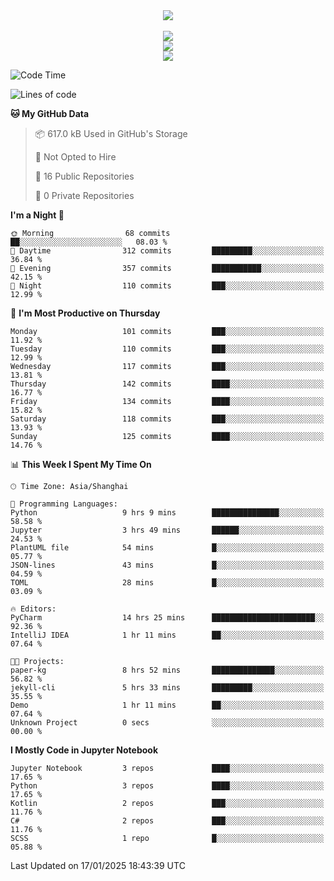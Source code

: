 <div align="center">
  <img src="https://readme-typing-svg.demolab.com?font=Zhi+Mang+Xing&size=40&pause=1000&color=000000&center=true&vCenter=true&lines=Baymax%E5%B0%8F%E6%8C%AF;Hello%20World"/><br/>
  <br/>
  <img src="https://skillicons.dev/icons?i=java,kotlin,python,c,cpp,html,css,javascript" /><br/>
  <img src="https://skillicons.dev/icons?i=spring,vue,pytorch,maven,gradle,mysql,sqlite,linux" /><br/>
  <img src="https://skillicons.dev/icons?i=idea,pycharm,webstorm,androidstudio,vscode,git,vim,md" /><br/>
</div>

<!--START_SECTION:waka-->
![Code Time](http://img.shields.io/badge/Code%20Time-515%20hrs%2017%20mins-blue)

![Lines of code](https://img.shields.io/badge/From%20Hello%20World%20I%27ve%20Written-6.0%20million%20lines%20of%20code-blue)

**🐱 My GitHub Data** 

> 📦 617.0 kB Used in GitHub's Storage 
 > 
> 🚫 Not Opted to Hire
 > 
> 📜 16 Public Repositories 
 > 
> 🔑 0 Private Repositories 
 > 
**I'm a Night 🦉** 

```text
🌞 Morning                68 commits          ██░░░░░░░░░░░░░░░░░░░░░░░   08.03 % 
🌆 Daytime                312 commits         █████████░░░░░░░░░░░░░░░░   36.84 % 
🌃 Evening                357 commits         ███████████░░░░░░░░░░░░░░   42.15 % 
🌙 Night                  110 commits         ███░░░░░░░░░░░░░░░░░░░░░░   12.99 % 
```
📅 **I'm Most Productive on Thursday** 

```text
Monday                   101 commits         ███░░░░░░░░░░░░░░░░░░░░░░   11.92 % 
Tuesday                  110 commits         ███░░░░░░░░░░░░░░░░░░░░░░   12.99 % 
Wednesday                117 commits         ███░░░░░░░░░░░░░░░░░░░░░░   13.81 % 
Thursday                 142 commits         ████░░░░░░░░░░░░░░░░░░░░░   16.77 % 
Friday                   134 commits         ████░░░░░░░░░░░░░░░░░░░░░   15.82 % 
Saturday                 118 commits         ███░░░░░░░░░░░░░░░░░░░░░░   13.93 % 
Sunday                   125 commits         ████░░░░░░░░░░░░░░░░░░░░░   14.76 % 
```


📊 **This Week I Spent My Time On** 

```text
🕑︎ Time Zone: Asia/Shanghai

💬 Programming Languages: 
Python                   9 hrs 9 mins        ███████████████░░░░░░░░░░   58.58 % 
Jupyter                  3 hrs 49 mins       ██████░░░░░░░░░░░░░░░░░░░   24.53 % 
PlantUML file            54 mins             █░░░░░░░░░░░░░░░░░░░░░░░░   05.77 % 
JSON-lines               43 mins             █░░░░░░░░░░░░░░░░░░░░░░░░   04.59 % 
TOML                     28 mins             █░░░░░░░░░░░░░░░░░░░░░░░░   03.09 % 

🔥 Editors: 
PyCharm                  14 hrs 25 mins      ███████████████████████░░   92.36 % 
IntelliJ IDEA            1 hr 11 mins        ██░░░░░░░░░░░░░░░░░░░░░░░   07.64 % 

🐱‍💻 Projects: 
paper-kg                 8 hrs 52 mins       ██████████████░░░░░░░░░░░   56.82 % 
jekyll-cli               5 hrs 33 mins       █████████░░░░░░░░░░░░░░░░   35.55 % 
Demo                     1 hr 11 mins        ██░░░░░░░░░░░░░░░░░░░░░░░   07.64 % 
Unknown Project          0 secs              ░░░░░░░░░░░░░░░░░░░░░░░░░   00.00 % 
```

**I Mostly Code in Jupyter Notebook** 

```text
Jupyter Notebook         3 repos             ████░░░░░░░░░░░░░░░░░░░░░   17.65 % 
Python                   3 repos             ████░░░░░░░░░░░░░░░░░░░░░   17.65 % 
Kotlin                   2 repos             ███░░░░░░░░░░░░░░░░░░░░░░   11.76 % 
C#                       2 repos             ███░░░░░░░░░░░░░░░░░░░░░░   11.76 % 
SCSS                     1 repo              █░░░░░░░░░░░░░░░░░░░░░░░░   05.88 % 
```




 Last Updated on 17/01/2025 18:43:39 UTC
<!--END_SECTION:waka-->





